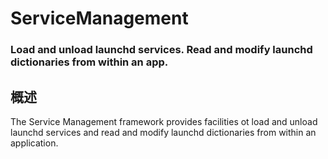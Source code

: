 # ServiceManagement
### Load and unload launchd services. Read and modify launchd dictionaries from within an app.
## 概述
The Service Management framework provides facilities ot load and unload launchd services and read and modify launchd dictionaries from within an application.
